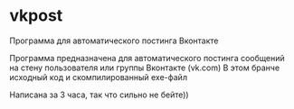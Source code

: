 # vkpost
Программа для автоматического постинга Вконтакте

Программа предназначена для автоматического постинга сообщений на стену пользователя или группы Вконтакте (vk.com)
В этом бранче исходный код и скомпилированный exe-файл

Написана за 3 часа, так что сильно не бейте))
